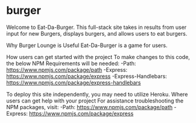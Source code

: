 # burger
Welcome to Eat-Da-Burger. This full-stack site takes in results from user input for new Burgers, displays burgers, and allows users to eat burgers.

Why Burger Lounge is Useful Eat-Da-Burger is a game for users.

How users can get started with the project To make changes to this code, the below NPM Requirements will be needed: -Path: https://www.npmjs.com/package/path -Express: https://www.npmjs.com/package/express -Express-Handlebars: https://www.npmjs.com/package/express-handlebars

To deploy this site independently, you may need to utilize Heroku. Where users can get help with your project For assistance troubleshooting the NPM packages, visit: -Path: https://www.npmjs.com/package/path -Express: https://www.npmjs.com/package/express

